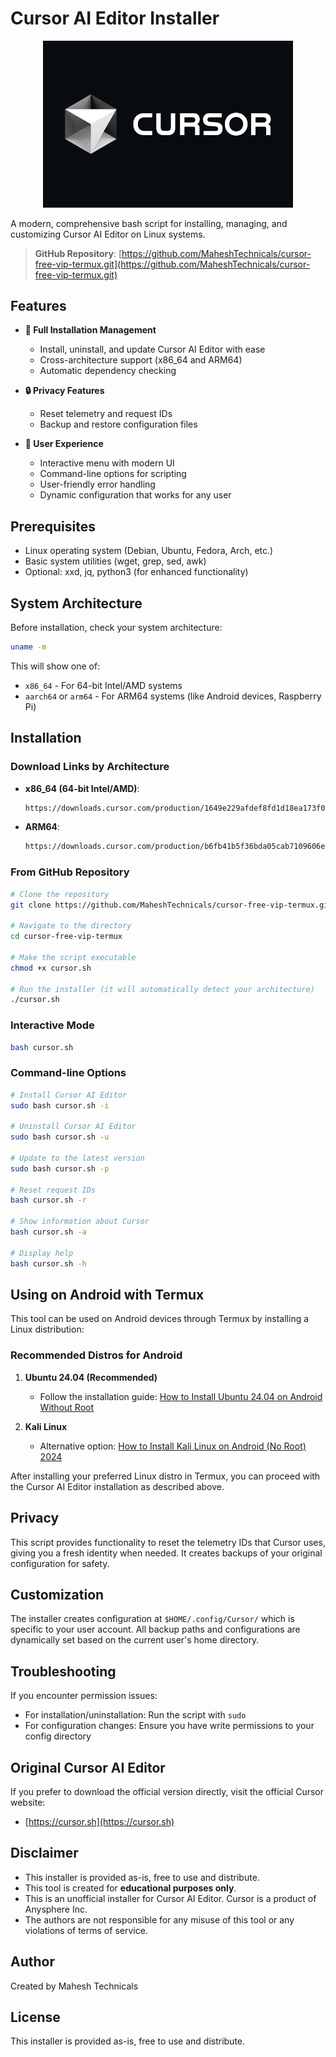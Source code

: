 # Cursor AI Editor Installer

<p align="center">
  <img src="cursor.png" alt="Cursor AI Logo" width="400">
</p>

A modern, comprehensive bash script for installing, managing, and customizing Cursor AI Editor on Linux systems.

> **GitHub Repository**: [https://github.com/MaheshTechnicals/cursor-free-vip-termux.git](https://github.com/MaheshTechnicals/cursor-free-vip-termux.git)

## Features

- **🚀 Full Installation Management**
  - Install, uninstall, and update Cursor AI Editor with ease
  - Cross-architecture support (x86_64 and ARM64)
  - Automatic dependency checking

- **🔒 Privacy Features**
  - Reset telemetry and request IDs
  - Backup and restore configuration files

- **💼 User Experience**
  - Interactive menu with modern UI
  - Command-line options for scripting
  - User-friendly error handling
  - Dynamic configuration that works for any user

## Prerequisites

- Linux operating system (Debian, Ubuntu, Fedora, Arch, etc.)
- Basic system utilities (wget, grep, sed, awk)
- Optional: xxd, jq, python3 (for enhanced functionality)

## System Architecture

Before installation, check your system architecture:

```bash
uname -m
```

This will show one of:
- `x86_64` - For 64-bit Intel/AMD systems
- `aarch64` or `arm64` - For ARM64 systems (like Android devices, Raspberry Pi)

## Installation

### Download Links by Architecture

- **x86_64 (64-bit Intel/AMD)**:
  ```bash
  https://downloads.cursor.com/production/1649e229afdef8fd1d18ea173f063563f1e722ef/linux/x64/Cursor-0.48.6-x86_64.AppImage
  ```

- **ARM64**:
  ```bash
  https://downloads.cursor.com/production/b6fb41b5f36bda05cab7109606e7404a65d1ff32/linux/arm64/Cursor-0.47.9-aarch64.AppImage
  ```

### From GitHub Repository

```bash
# Clone the repository
git clone https://github.com/MaheshTechnicals/cursor-free-vip-termux.git

# Navigate to the directory
cd cursor-free-vip-termux

# Make the script executable
chmod +x cursor.sh

# Run the installer (it will automatically detect your architecture)
./cursor.sh
```

### Interactive Mode

```bash
bash cursor.sh
```

### Command-line Options

```bash
# Install Cursor AI Editor
sudo bash cursor.sh -i

# Uninstall Cursor AI Editor
sudo bash cursor.sh -u

# Update to the latest version
sudo bash cursor.sh -p

# Reset request IDs
bash cursor.sh -r

# Show information about Cursor
bash cursor.sh -a

# Display help
bash cursor.sh -h
```

## Using on Android with Termux

This tool can be used on Android devices through Termux by installing a Linux distribution:

### Recommended Distros for Android

1. **Ubuntu 24.04 (Recommended)**
   - Follow the installation guide: [How to Install Ubuntu 24.04 on Android Without Root](https://maheshtechnicals.com/how-to-install-ubuntu-24-04-on-android-without-root/)

2. **Kali Linux**
   - Alternative option: [How to Install Kali Linux on Android (No Root) 2024](https://maheshtechnicals.com/how-to-install-kali-linux-on-android-no-root-2024/)

After installing your preferred Linux distro in Termux, you can proceed with the Cursor AI Editor installation as described above.

## Privacy

This script provides functionality to reset the telemetry IDs that Cursor uses, giving you a fresh identity when needed. It creates backups of your original configuration for safety.

## Customization

The installer creates configuration at `$HOME/.config/Cursor/` which is specific to your user account. All backup paths and configurations are dynamically set based on the current user's home directory.

## Troubleshooting

If you encounter permission issues:
- For installation/uninstallation: Run the script with `sudo`
- For configuration changes: Ensure you have write permissions to your config directory

## Original Cursor AI Editor

If you prefer to download the official version directly, visit the official Cursor website:
- [https://cursor.sh](https://cursor.sh)

## Disclaimer

- This installer is provided as-is, free to use and distribute.
- This tool is created for **educational purposes only**.
- This is an unofficial installer for Cursor AI Editor. Cursor is a product of Anysphere Inc.
- The authors are not responsible for any misuse of this tool or any violations of terms of service.

## Author

Created by Mahesh Technicals

## License

This installer is provided as-is, free to use and distribute.
